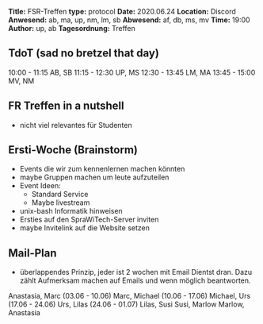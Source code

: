 **Title:** FSR-Treffen
**type:** protocol
**Date:** 2020.06.24
**Location:** Discord
**Anwesend:** ab, ma, up, nm, lm, sb 
**Abwesend:** af, db, ms, mv
**Time:** 19:00
**Author:** up, ab
**Tagesordnung:** Treffen

## TdoT (sad no bretzel that day)
10:00 - 11:15 AB, SB
11:15 - 12:30 UP, MS
12:30 - 13:45 LM, MA
13:45 - 15:00 MV, NM

## FR Treffen in a nutshell
- nicht viel relevantes für Studenten

## Ersti-Woche (Brainstorm)
- Events die wir zum kennenlernen machen könnten
- maybe Gruppen machen um leute aufzuteilen
- Event Ideen:
    - Standard Service
    - Maybe livestream
- unix-bash Informatik hinweisen
- Ersties auf den SpraWiTech-Server inviten
- maybe Invitelink auf die Website setzen

## Mail-Plan

- überlappendes Prinzip, jeder ist 2 wochen mit Email Dientst dran. Dazu zählt Aufmerksam machen auf Emails und wenn möglich beantworten.  


Anastasia, Marc (03.06 - 10.06) 
Marc, Michael (10.06 - 17.06)
Michael, Urs (17.06 - 24.06)
Urs, Lilas (24.06 - 01.07)
Lilas, Susi
Susi, Marlow
Marlow, Anastasia 
